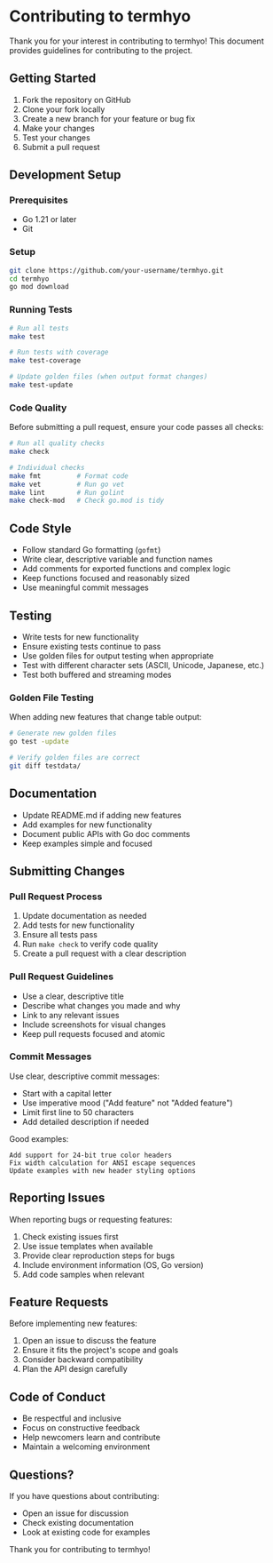 # Contributing to termhyo

Thank you for your interest in contributing to termhyo! This document provides guidelines for contributing to the project.

## Getting Started

1. Fork the repository on GitHub
2. Clone your fork locally
3. Create a new branch for your feature or bug fix
4. Make your changes
5. Test your changes
6. Submit a pull request

## Development Setup

### Prerequisites

- Go 1.21 or later
- Git

### Setup

```bash
git clone https://github.com/your-username/termhyo.git
cd termhyo
go mod download
```

### Running Tests

```bash
# Run all tests
make test

# Run tests with coverage
make test-coverage

# Update golden files (when output format changes)
make test-update
```

### Code Quality

Before submitting a pull request, ensure your code passes all checks:

```bash
# Run all quality checks
make check

# Individual checks
make fmt         # Format code
make vet         # Run go vet
make lint        # Run golint
make check-mod   # Check go.mod is tidy
```

## Code Style

- Follow standard Go formatting (`gofmt`)
- Write clear, descriptive variable and function names
- Add comments for exported functions and complex logic
- Keep functions focused and reasonably sized
- Use meaningful commit messages

## Testing

- Write tests for new functionality
- Ensure existing tests continue to pass
- Use golden files for output testing when appropriate
- Test with different character sets (ASCII, Unicode, Japanese, etc.)
- Test both buffered and streaming modes

### Golden File Testing

When adding new features that change table output:

```bash
# Generate new golden files
go test -update

# Verify golden files are correct
git diff testdata/
```

## Documentation

- Update README.md if adding new features
- Add examples for new functionality
- Document public APIs with Go doc comments
- Keep examples simple and focused

## Submitting Changes

### Pull Request Process

1. Update documentation as needed
2. Add tests for new functionality
3. Ensure all tests pass
4. Run `make check` to verify code quality
5. Create a pull request with a clear description

### Pull Request Guidelines

- Use a clear, descriptive title
- Describe what changes you made and why
- Link to any relevant issues
- Include screenshots for visual changes
- Keep pull requests focused and atomic

### Commit Messages

Use clear, descriptive commit messages:

- Start with a capital letter
- Use imperative mood ("Add feature" not "Added feature")
- Limit first line to 50 characters
- Add detailed description if needed

Good examples:

```text
Add support for 24-bit true color headers
Fix width calculation for ANSI escape sequences
Update examples with new header styling options
```

## Reporting Issues

When reporting bugs or requesting features:

1. Check existing issues first
2. Use issue templates when available
3. Provide clear reproduction steps for bugs
4. Include environment information (OS, Go version)
5. Add code samples when relevant

## Feature Requests

Before implementing new features:

1. Open an issue to discuss the feature
2. Ensure it fits the project's scope and goals
3. Consider backward compatibility
4. Plan the API design carefully

## Code of Conduct

- Be respectful and inclusive
- Focus on constructive feedback
- Help newcomers learn and contribute
- Maintain a welcoming environment

## Questions?

If you have questions about contributing:

- Open an issue for discussion
- Check existing documentation
- Look at existing code for examples

Thank you for contributing to termhyo!
